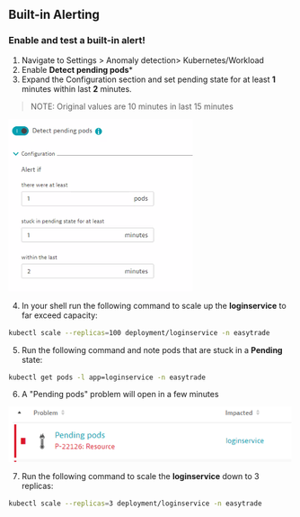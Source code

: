 ## Built-in Alerting

### Enable and test a built-in alert!

1. Navigate to Settings > Anomaly detection> Kubernetes/Workload
2. Enable **Detect pending pods***
3. Expand the Configuration section and set pending state for at least **1** minutes within last **2** minutes.
> NOTE: Original values are 10 minutes in last 15 minutes

![pending_pod](../../../assets/images/pendingpods.png)

4. In your shell run the following command to scale up the **loginservice** to far exceed capacity:

```bash
kubectl scale --replicas=100 deployment/loginservice -n easytrade
```

5. Run the following command and note pods that are stuck in a **Pending** state:

```bash
kubectl get pods -l app=loginservice -n easytrade
```

6. A "Pending pods" problem will open in a few minutes

![problem](../../../assets/images/k8s_pending_pod_problem.png)

7. Run the following command to scale the **loginservice** down to 3 replicas:

```bash
kubectl scale --replicas=3 deployment/loginservice -n easytrade
```
